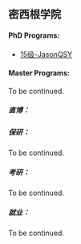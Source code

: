 ## 密西根学院

#### PhD Programs:

 - [15级-JasonQSY](grad-application/umich-joint-institute/[US]-15-shengyiqian.md)

#### Master Programs:

To be continued.



##### 直博：


##### 保研：

To be continued.

##### 考研：

To be continued.

##### 就业：

To be continued.
